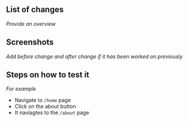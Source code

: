 ## List of changes
_Provide an overview_

## Screenshots
_Add before change and after change if it has been worked on previously_

## Steps on how to test it
_For example_
- Navigate to `/home` page
- Click on the about button
- It naviagtes to the `/about` page
